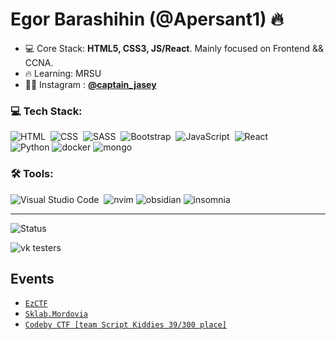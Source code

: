 <h1 align="left">Egor Barashihin (@Apersant1) 🔥</h1>


- 💻 Core Stack: **HTML5, CSS3, JS/React**. Mainly focused on Frontend && CCNA.
- 🔥 Learning: MRSU
- 👨‍💻 Instagram : <a href="https://www.instagram.com/captain_jasey/">**@captain_jasey**</a>

### 💻 Tech Stack:
![HTML](https://img.shields.io/badge/HTML5-E34F26?style=for-the-badge&logo=html5&logoColor=white)&nbsp;
![CSS](https://img.shields.io/badge/CSS3-1572B6?style=for-the-badge&logo=css3&logoColor=white)&nbsp;
![SASS](https://img.shields.io/badge/Sass-CC6699?style=for-the-badge&logo=sass&logoColor=white)&nbsp;
![Bootstrap](https://img.shields.io/badge/Bootstrap-563D7C?style=for-the-badge&logo=bootstrap&logoColor=white)&nbsp;
![JavaScript](https://img.shields.io/badge/JavaScript-323330?style=for-the-badge&logo=javascript&logoColor=F7DF1E)&nbsp;
![React](https://img.shields.io/badge/React-20232A?style=for-the-badge&logo=react&logoColor=61DAFB)&nbsp;
<br>
![Python](https://img.shields.io/badge/Python-FFD43B?style=for-the-badge&logo=python&logoColor=blue)
![docker](https://img.shields.io/badge/Docker-2CA5E0?style=for-the-badge&logo=docker&logoColor=white)
![mongo](https://img.shields.io/badge/MongoDB-4EA94B?style=for-the-badge&logo=mongodb&logoColor=white)


### 🛠 Tools:
![Visual Studio Code](https://img.shields.io/badge/Visual_Studio_Code-0078D4?style=for-the-badge&logo=visual%20studio%20code&logoColor=white)&nbsp;
![nvim](https://img.shields.io/badge/NeoVim-%2357A143.svg?&style=for-the-badge&logo=neovim&logoColor=white)
![obsidian](https://img.shields.io/badge/Obsidian-483699?style=for-the-badge&logo=Obsidian&logoColor=white)
![insomnia](https://img.shields.io/badge/Insomnia-5849be?style=for-the-badge&logo=Insomnia&logoColor=white)

---

![Status](https://github-profile-summary-cards.vercel.app/api/cards/profile-details?username=Apersant1&theme=dark)

![vk testers](https://browser.ru/v3/ok/img/check/icon-testers.svg)

## Events
- <a href="https://github.com/CTF-Cafe/CTF_Cafe">``EzCTF``</a>
- <a href="https://opus.sk.ru/2022-skl-mordovia">``Sklab.Mordovia``</a>
- <a href="https://event.codeby.games/">``Codeby CTF [team Script Kiddies 39/300 place]``</a>



